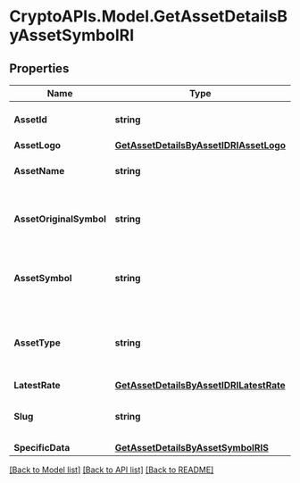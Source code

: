 # CryptoAPIs.Model.GetAssetDetailsByAssetSymbolRI

## Properties

Name | Type | Description | Notes
------------ | ------------- | ------------- | -------------
**AssetId** | **string** | Defines the unique ID of the specific asset. | 
**AssetLogo** | [**GetAssetDetailsByAssetIDRIAssetLogo**](GetAssetDetailsByAssetIDRIAssetLogo.md) |  | 
**AssetName** | **string** | Specifies the name of the asset in question. | 
**AssetOriginalSymbol** | **string** | Specifies the asset&#39;s original symbol as introduced by its founders. | 
**AssetSymbol** | **string** | Specifies the asset&#39;s unique symbol in the Crypto APIs listings. | 
**AssetType** | **string** | Defines the type of the supported asset. This could be either \&quot;crypto\&quot; or \&quot;fiat\&quot;. | 
**LatestRate** | [**GetAssetDetailsByAssetIDRILatestRate**](GetAssetDetailsByAssetIDRILatestRate.md) |  | 
**Slug** | **string** | Represents the asset&#x60;s unique slug string in Crypto APIs listings. | [optional] 
**SpecificData** | [**GetAssetDetailsByAssetSymbolRIS**](GetAssetDetailsByAssetSymbolRIS.md) |  | 

[[Back to Model list]](../README.md#documentation-for-models) [[Back to API list]](../README.md#documentation-for-api-endpoints) [[Back to README]](../README.md)

